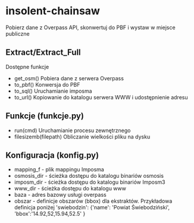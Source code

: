 # insolent-chainsaw
Pobierz dane z Overpass API, skonwertuj do PBF i wystaw w miejsce publiczne

## Extract/Extract_Full

Dostępne funkcje
* get_osm()
  Pobiera dane z serwera Overpass
* to_pbf()
  Konwersja do PBF
* to_sql()
  Uruchamianie imposma
* to_url()
  Kopiowanie do katalogu serwera WWW i udostępnienie adresu

## Funkcje (funkcje.py)

* run(cmd)
  Uruchamianie procesu zewnętrznego
* filesizemb(filepath)
  Obliczanie wielkości pliku na dysku

## Konfiguracja (konfig.py)

* mapping_f - plik mappingu Imposma
* osmosis_dir - ścieżka dostępu do katalogu binariów osmosis
* imposm_dir - ścieżka dostępu do katalogu binariów Imposm3
* www_dir - ścieżka dostępu do katalogu www
* baza - adres bazowy usługi overpass
* obszar - definicje obszarów (bbox) dla ekstraktów. Przykładowa definicja poniżej
        'swiebodzin':
          {'name': 'Powiat Świebodziński',
           'bbox':'14.92,52,15.94,52.5'
          }
